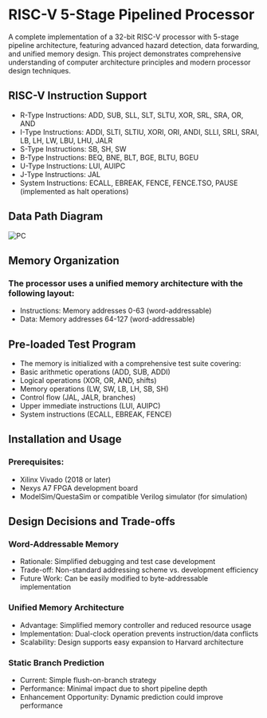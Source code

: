 # RISC-V 5-Stage Pipelined Processor
A complete implementation of a 32-bit RISC-V processor with 5-stage pipeline architecture, featuring advanced hazard detection, data forwarding, and unified memory design. This project demonstrates comprehensive understanding of computer architecture principles and modern processor design techniques.
## RISC-V Instruction Support
- R-Type Instructions: ADD, SUB, SLL, SLT, SLTU, XOR, SRL, SRA, OR, AND
- I-Type Instructions: ADDI, SLTI, SLTIU, XORI, ORI, ANDI, SLLI, SRLI, SRAI, LB, LH, LW, LBU, LHU, JALR
- S-Type Instructions: SB, SH, SW
- B-Type Instructions: BEQ, BNE, BLT, BGE, BLTU, BGEU
- U-Type Instructions: LUI, AUIPC
- J-Type Instructions: JAL
- System Instructions: ECALL, EBREAK, FENCE, FENCE.TSO, PAUSE (implemented as halt operations)

## Data Path Diagram
![PC](https://github.com/user-attachments/assets/b3c5ec00-98ef-44cf-a204-01d6fecb708f)

## Memory Organization
### The processor uses a unified memory architecture with the following layout:
- Instructions: Memory addresses 0-63 (word-addressable)
- Data: Memory addresses 64-127 (word-addressable)


## Pre-loaded Test Program
- The memory is initialized with a comprehensive test suite covering:
- Basic arithmetic operations (ADD, SUB, ADDI)
- Logical operations (XOR, OR, AND, shifts)
- Memory operations (LW, SW, LB, LH, SB, SH)
- Control flow (JAL, JALR, branches)
- Upper immediate instructions (LUI, AUIPC)
- System instructions (ECALL, EBREAK, FENCE)


## Installation and Usage
### Prerequisites:
- Xilinx Vivado (2018 or later)
- Nexys A7 FPGA development board
- ModelSim/QuestaSim or compatible Verilog simulator (for simulation)


## Design Decisions and Trade-offs
### Word-Addressable Memory
* Rationale: Simplified debugging and test case development
* Trade-off: Non-standard addressing scheme vs. development efficiency
* Future Work: Can be easily modified to byte-addressable implementation
### Unified Memory Architecture
* Advantage: Simplified memory controller and reduced resource usage
* Implementation: Dual-clock operation prevents instruction/data conflicts
* Scalability: Design supports easy expansion to Harvard architecture
### Static Branch Prediction
* Current: Simple flush-on-branch strategy
* Performance: Minimal impact due to short pipeline depth
* Enhancement Opportunity: Dynamic prediction could improve performance







